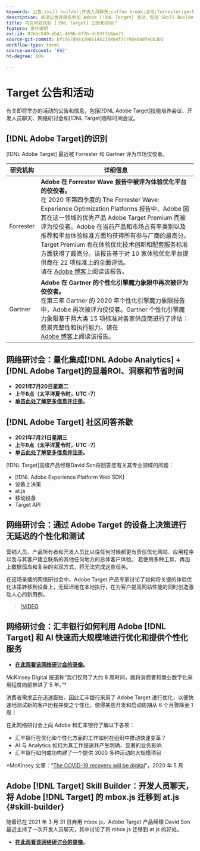 ```yaml
---
keywords: 公告;skill builder;开发人员聊天;coffee break;活动;forrester;gartner;网络研讨会
description: 阅读公告并报名参加 Adobe [!DNL Target] 活动，包括 Skill Builder 讲座、开发人员和产品经理聊天、网络研讨会等。
title: 可在何处找到 [!DNL Target] 公告和活动？
feature: 发行说明
exl-id: 02bbc049-ab41-469b-8f7b-dc93ffb8ae73
source-git-commit: bfcd67d441290614521deb4f7c798e08dfe0b303
workflow-type: tm+mt
source-wordcount: '602'
ht-degree: 80%

---
```


# Target 公告和活动

有关即将举办的活动的公告和信息，包括[!DNL Adobe Target]技能培养会议、开发人员聊天、网络研讨会和[!DNL Target]咖啡时间会议。

## [!DNL Adobe Target]的识别

[!DNL Adobe Target] 最近被 Forrester 和 Gartner 评为市场佼佼者。

| 研究机构 | 详细信息 |
| --- | --- |
| Forrester | **Adobe 在 Forrester Wave 报告中被评为体验优化平台的佼佼者。**<br>&#x200B;在 2020 年第四季度的 The Forrester Wave: Experience Optimization Platforms 报告中，Adobe 因其在这一领域的优秀产品 Adobe Target Premium 而被评为佼佼者。Adobe 在当前产品和市场占有率类别以及推荐和平台体验标准方面均获得所有参与厂商的最高分。Target Premium 也在体验优化技术创新和配套服务标准方面获得了最高分。该报告基于对 10 家体验优化平台提供商在 22 项标准上的全面评估。<br>请在 [Adobe 博客](https://blog.adobe.com/en/2020/11/24/adobe-named-leader-in-forrester-wave-report-experience-optimization-platforms.html)上阅读该报告。 |
| Gartner | **Adobe 在 Gartner 的个性化引擎魔力象限中再次被评为佼佼者。**<br>&#x200B;在第三年 Gartner 的 2020 年个性化引擎魔力象限报告中，Adobe 再次被评为佼佼者。Gartner 个性化引擎魔力象限基于两大类 15 项标准对各家供应商进行了评估：愿景完整性和执行能力。请在 <br>[Adobe 博客](https://theblog.adobe.com/adobe-again-named-leader-in-gartner-magic-quadrant-for-personalization-engines/)上阅读该报告。 |

## 网络研讨会：量化集成[!DNL Adobe Analytics] + [!DNL Adobe Target]的显着ROI、洞察和节省时间

* **2021年7月20日星期二**
* **上午8点（太平洋夏令时，UTC -7）**
* **[单击此处了解更多信息并注册](https://www.adobeeventsonline.com/Webinar/2021/Quantifying/)。**

## [!DNL Adobe Target] 社区问答茶歇

* **2021年7月21日星期三**
* **上午8点（太平洋夏令时，UTC -7）**
* **[单击此处了解更多信息并注册](https://experienceleaguecommunities.adobe.com/t5/adobe-target-discussions/at-community-q-amp-a-coffee-break-7-21-21-8am-pt-david-son/td-p/412171)。**

[!DNL Target]高级产品经理David Son将回答您有关其专业领域的问题：

* [!DNL Adobe Experience Platform Web SDK]
* 设备上决策
* at.js
* 移动设备
* Target API

## 网络研讨会：通过 Adobe Target 的设备上决策进行无延迟的个性化和测试

营销人员、产品所有者和开发人员比以往任何时候都更有责任优化网站、应用程序以及与其客户建立联系的其他任何地方的总体客户体验。 若使用多种工具，再加上数据孤岛和复杂的实现方式，将无法完成这些任务。

在这场录播的网络研讨会中，Adobe Target 产品专家讨论了如何将关键的体验优化决策转移到设备上，无延迟地在本地执行，在为客户提高网站性能的同时创造激动人心的新用例。

>[!VIDEO](https://video.tv.adobe.com/v/328148)

## 网络研讨会：汇丰银行如何利用 Adobe [!DNL Target] 和 AI 快速而大规模地进行优化和提供个性化服务

* **[在此观看该网络研讨会的录像](https://seminars.adobeconnect.com/ps4ozlg7qfdy/?proto=true)。**

McKinsey Digital 报道称“我们仅用了大约 8 周时间，就将消费者和商业数字化采用程度向前推进了 5 年。”*

消费者需求正在迅速膨胀，因此汇丰银行采用了 Adobe Target 进行优化，以便快速地测试新的客户历程并使之个性化，使得某些开发和启动周期从 6 个月骤降至 1 周！

在此网络研讨会上向 Adobe 和汇丰银行了解以下各项：

* 汇丰银行在优化和个性化方面的工作如何在组织中推动快速变革？
* AI 与 Analytics 如何为其工作提速并产生明确、显著的业务影响
* 汇丰银行如何成功构建了一个提供 3000 多种活动的大规模项目

*McKinsey 文章：“[The COVID-19 recovery will be digital](https://www.mckinsey.com/business-functions/mckinsey-digital/our-insights/the-covid-19-recovery-will-be-digital-a-plan-for-the-first-90-days#)”，2020 年 5 月

## Adobe [!DNL Target] Skill Builder：开发人员聊天，将 Adobe [!DNL Target] 的 mbox.js 迁移到 at.js {#skill-builder}

随着已在 2021 年 3 月 31 日弃用 mbox.js，Adobe Target 产品经理 David Son 最近主持了一次开发人员聊天，其中讨论了将 mbox.js 迁移到 at.js 的好处。

* **[在此观看该网络研讨会的录像](https://seminars.adobeconnect.com/ptdo6mfo6qn6/?proto=true)。**
